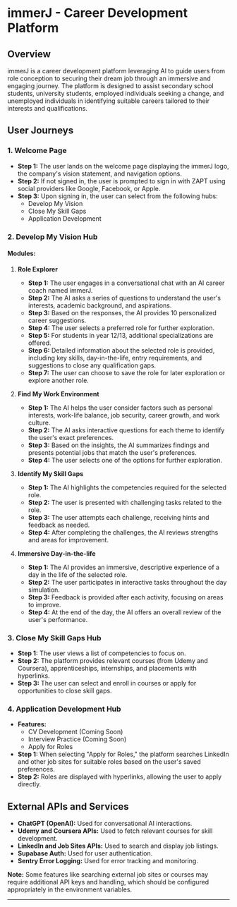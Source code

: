 # immerJ - Career Development Platform

## Overview

immerJ is a career development platform leveraging AI to guide users from role conception to securing their dream job through an immersive and engaging journey. The platform is designed to assist secondary school students, university students, employed individuals seeking a change, and unemployed individuals in identifying suitable careers tailored to their interests and qualifications.

## User Journeys

### 1. Welcome Page

- **Step 1:** The user lands on the welcome page displaying the immerJ logo, the company's vision statement, and navigation options.
- **Step 2:** If not signed in, the user is prompted to sign in with ZAPT using social providers like Google, Facebook, or Apple.
- **Step 3:** Upon signing in, the user can select from the following hubs:
  - Develop My Vision
  - Close My Skill Gaps
  - Application Development

### 2. Develop My Vision Hub

#### Modules:

1. **Role Explorer**
   - **Step 1:** The user engages in a conversational chat with an AI career coach named immerJ.
   - **Step 2:** The AI asks a series of questions to understand the user's interests, academic background, and aspirations.
   - **Step 3:** Based on the responses, the AI provides 10 personalized career suggestions.
   - **Step 4:** The user selects a preferred role for further exploration.
   - **Step 5:** For students in year 12/13, additional specializations are offered.
   - **Step 6:** Detailed information about the selected role is provided, including key skills, day-in-the-life, entry requirements, and suggestions to close any qualification gaps.
   - **Step 7:** The user can choose to save the role for later exploration or explore another role.

2. **Find My Work Environment**
   - **Step 1:** The AI helps the user consider factors such as personal interests, work-life balance, job security, career growth, and work culture.
   - **Step 2:** The AI asks interactive questions for each theme to identify the user's exact preferences.
   - **Step 3:** Based on the insights, the AI summarizes findings and presents potential jobs that match the user's preferences.
   - **Step 4:** The user selects one of the options for further exploration.

3. **Identify My Skill Gaps**
   - **Step 1:** The AI highlights the competencies required for the selected role.
   - **Step 2:** The user is presented with challenging tasks related to the role.
   - **Step 3:** The user attempts each challenge, receiving hints and feedback as needed.
   - **Step 4:** After completing the challenges, the AI reviews strengths and areas for improvement.

4. **Immersive Day-in-the-life**
   - **Step 1:** The AI provides an immersive, descriptive experience of a day in the life of the selected role.
   - **Step 2:** The user participates in interactive tasks throughout the day simulation.
   - **Step 3:** Feedback is provided after each activity, focusing on areas to improve.
   - **Step 4:** At the end of the day, the AI offers an overall review of the user's performance.

### 3. Close My Skill Gaps Hub

- **Step 1:** The user views a list of competencies to focus on.
- **Step 2:** The platform provides relevant courses (from Udemy and Coursera), apprenticeships, internships, and placements with hyperlinks.
- **Step 3:** The user can select and enroll in courses or apply for opportunities to close skill gaps.

### 4. Application Development Hub

- **Features:** 
  - CV Development (Coming Soon)
  - Interview Practice (Coming Soon)
  - Apply for Roles
- **Step 1:** When selecting "Apply for Roles," the platform searches LinkedIn and other job sites for suitable roles based on the user's saved preferences.
- **Step 2:** Roles are displayed with hyperlinks, allowing the user to apply directly.

## External APIs and Services

- **ChatGPT (OpenAI):** Used for conversational AI interactions.
- **Udemy and Coursera APIs:** Used to fetch relevant courses for skill development.
- **LinkedIn and Job Sites APIs:** Used to search and display job listings.
- **Supabase Auth:** Used for user authentication.
- **Sentry Error Logging:** Used for error tracking and monitoring.

**Note:** Some features like searching external job sites or courses may require additional API keys and handling, which should be configured appropriately in the environment variables.

---
